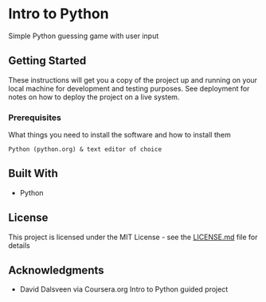 # Intro to Python

Simple Python guessing game with user input

## Getting Started

These instructions will get you a copy of the project up and running on your local machine for development and testing purposes. See deployment for notes on how to deploy the project on a live system.

### Prerequisites

What things you need to install the software and how to install them

```
Python (python.org) & text editor of choice
```

## Built With

* Python

## License

This project is licensed under the MIT License - see the [LICENSE.md](LICENSE.md) file for details

## Acknowledgments

* David Dalsveen via Coursera.org Intro to Python guided project
